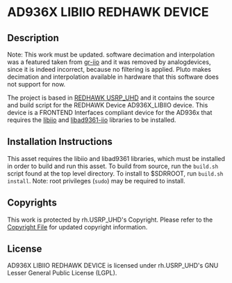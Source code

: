 # AD936X LIBIIO REDHAWK DEVICE
 
## Description

Note: This work must be updated. software decimation and interpolation was a featured taken from [gr-iio](https://github.com/analogdevicesinc/gr-iio) and it was removed by analogdevices, since it is indeed incorrect, because no filtering is applied. Pluto makes decimation and interpolation available in hardware that this software does not support for now.

The project is based in [REDHAWK USRP_UHD](https://github.com/RedhawkSDR/USRP_UHD) 
and it contains the source and build script for the REDHAWK Device AD936X_LIBIIO
device. This device is a FRONTEND Interfaces compliant device for the AD936x that
requires the [libiio](https://github.com/analogdevicesinc/libiio) and 
[libad9361-iio](https://github.com/analogdevicesinc/libad9361-iio) libraries to be installed.

## Installation Instructions

This asset requires the libiio and libad9361 libraries, which must be installed in order to build
and run this asset. To build from source, run the `build.sh` script found at the
top level directory. To install to $SDRROOT, run `build.sh install`. Note: root
privileges (`sudo`) may be required to install.

## Copyrights

This work is protected by rh.USRP_UHD's Copyright. Please refer to the
[Copyright File](COPYRIGHT) for updated copyright information.

## License

AD936X LIBIIO REDHAWK DEVICE is licensed under rh.USRP_UHD's 
GNU Lesser General Public License (LGPL).
